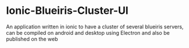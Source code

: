 # Ionic-Blueiris-Cluster-UI
 An application written in ionic to have a cluster of several blueiris servers, can be compiled on android and desktop using Electron and also be published on the web
